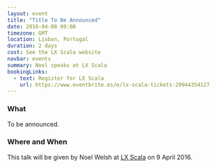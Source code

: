 ```yaml
---
layout: event
title: "Title To Be Announced"
date: 2016-04-08 09:00
timezone: GMT
location: Lisbon, Portugal
duration: 2 days
cost: See the LX Scala website
navbar: events
summary: Noel speaks at LX Scala
bookingLinks:
  - text: Register for LX Scala
    url: https://www.eventbrite.es/e/lx-scala-tickets-20944354127
---
```


### What

To be announced.

### Where and When

This talk will be given by Noel Welsh at [LX Scala][lx-scala] on 9 April 2016.

[lx-scala]: http://www.lxscala.com/
